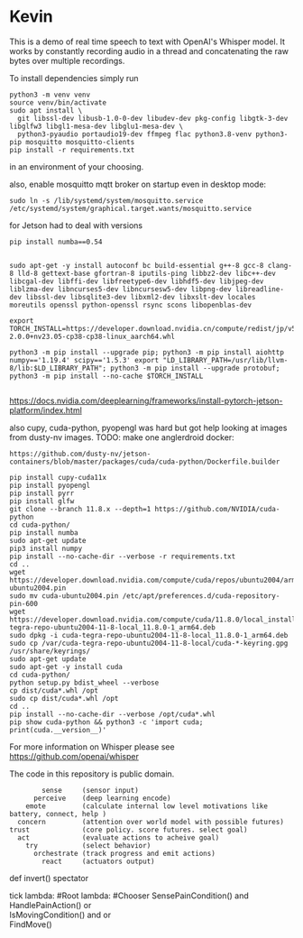 # Kevin


This is a demo of real time speech to text with OpenAI's Whisper model. It works by constantly recording audio in a thread and concatenating the raw bytes over multiple recordings.

To install dependencies simply run
```
python3 -m venv venv
source venv/bin/activate
sudo apt install \
  git libssl-dev libusb-1.0-0-dev libudev-dev pkg-config libgtk-3-dev libglfw3 libgl1-mesa-dev libglu1-mesa-dev \
  python3-pyaudio portaudio19-dev ffmpeg flac python3.8-venv python3-pip mosquitto mosquitto-clients
pip install -r requirements.txt
```
in an environment of your choosing.

also, enable mosquitto mqtt broker on startup even in desktop mode:
```
sudo ln -s /lib/systemd/system/mosquitto.service /etc/systemd/system/graphical.target.wants/mosquitto.service

```



for Jetson had to deal with versions
```
pip install numba==0.54


sudo apt-get -y install autoconf bc build-essential g++-8 gcc-8 clang-8 lld-8 gettext-base gfortran-8 iputils-ping libbz2-dev libc++-dev libcgal-dev libffi-dev libfreetype6-dev libhdf5-dev libjpeg-dev liblzma-dev libncurses5-dev libncursesw5-dev libpng-dev libreadline-dev libssl-dev libsqlite3-dev libxml2-dev libxslt-dev locales moreutils openssl python-openssl rsync scons libopenblas-dev 

export TORCH_INSTALL=https://developer.download.nvidia.cn/compute/redist/jp/v511/pytorch/torch-2.0.0+nv23.05-cp38-cp38-linux_aarch64.whl

python3 -m pip install --upgrade pip; python3 -m pip install aiohttp numpy=='1.19.4' scipy=='1.5.3' export "LD_LIBRARY_PATH=/usr/lib/llvm-8/lib:$LD_LIBRARY_PATH"; python3 -m pip install --upgrade protobuf; python3 -m pip install --no-cache $TORCH_INSTALL


```
https://docs.nvidia.com/deeplearning/frameworks/install-pytorch-jetson-platform/index.html


also cupy, cuda-python, pyopengl 
was hard but got help looking at images from dusty-nv images. TODO: make one anglerdroid docker:

`https://github.com/dusty-nv/jetson-containers/blob/master/packages/cuda/cuda-python/Dockerfile.builder`


```
pip install cupy-cuda11x
pip install pyopengl
pip install pyrr
pip install glfw
git clone --branch 11.8.x --depth=1 https://github.com/NVIDIA/cuda-python
cd cuda-python/
pip install numba
sudo apt-get update
pip3 install numpy
pip install --no-cache-dir --verbose -r requirements.txt
cd ..
wget https://developer.download.nvidia.com/compute/cuda/repos/ubuntu2004/arm64/cuda-ubuntu2004.pin
sudo mv cuda-ubuntu2004.pin /etc/apt/preferences.d/cuda-repository-pin-600
wget https://developer.download.nvidia.com/compute/cuda/11.8.0/local_installers/cuda-tegra-repo-ubuntu2004-11-8-local_11.8.0-1_arm64.deb
sudo dpkg -i cuda-tegra-repo-ubuntu2004-11-8-local_11.8.0-1_arm64.deb
sudo cp /var/cuda-tegra-repo-ubuntu2004-11-8-local/cuda-*-keyring.gpg /usr/share/keyrings/
sudo apt-get update
sudo apt-get -y install cuda
cd cuda-python/
python setup.py bdist_wheel --verbose
cp dist/cuda*.whl /opt
sudo cp dist/cuda*.whl /opt
cd ..
pip install --no-cache-dir --verbose /opt/cuda*.whl
pip show cuda-python && python3 -c 'import cuda; print(cuda.__version__)'
```






For more information on Whisper please see https://github.com/openai/whisper

The code in this repository is public domain.









```
        sense     (sensor input)
      perceive    (deep learning encode)
    emote         (calculate internal low level motivations like battery, connect, help )
  concern         (attention over world model with possible futures)
trust             (core policy. score futures. select goal)
  act             (evaluate actions to acheive goal)
    try           (select behavior)
      orchestrate (track progress and emit actions)
        react     (actuators output)
```


def invert()
spectator


tick
lambda: #Root
  lambda: #Chooser
    SensePainCondition() and HandlePainAction() or\
    IsMovingCondition()  and  or\
    FindMove()

